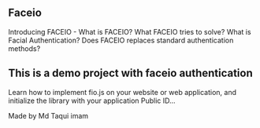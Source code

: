 ## Faceio 
Introducing FACEIO - What is FACEIO? What FACEIO tries to solve? What is Facial Authentication? Does FACEIO replaces standard authentication methods?

## This is a demo project with faceio authentication
Learn how to implement fio.js on your website or web application, and initialize the library with your application Public ID...

Made by Md Taqui imam
